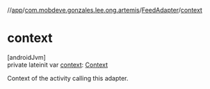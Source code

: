 //[app](../../../index.md)/[com.mobdeve.gonzales.lee.ong.artemis](../index.md)/[FeedAdapter](index.md)/[context](context.md)

# context

[androidJvm]\
private lateinit var [context](context.md): [Context](https://developer.android.com/reference/kotlin/android/content/Context.html)

Context of the activity calling this adapter.
